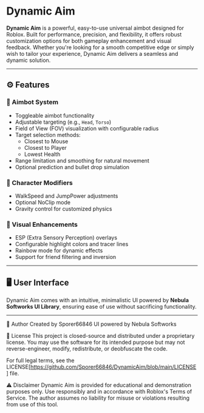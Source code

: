 # Dynamic Aim

**Dynamic Aim** is a powerful, easy-to-use universal aimbot designed for Roblox. Built for performance, precision, and flexibility, it offers robust customization options for both gameplay enhancement and visual feedback. Whether you're looking for a smooth competitive edge or simply wish to tailor your experience, Dynamic Aim delivers a seamless and dynamic solution.

---

## ⚙️ Features

### 🎯 Aimbot System
- Toggleable aimbot functionality
- Adjustable targeting (e.g., `Head`, `Torso`)
- Field of View (FOV) visualization with configurable radius
- Target selection methods:
  - Closest to Mouse
  - Closest to Player
  - Lowest Health
- Range limitation and smoothing for natural movement
- Optional prediction and bullet drop simulation

### 🧍 Character Modifiers
- WalkSpeed and JumpPower adjustments
- Optional NoClip mode
- Gravity control for customized physics

### 🧠 Visual Enhancements
- ESP (Extra Sensory Perception) overlays
- Configurable highlight colors and tracer lines
- Rainbow mode for dynamic effects
- Support for friend filtering and inversion

---

## 🖥️ User Interface

Dynamic Aim comes with an intuitive, minimalistic UI powered by **Nebula Softworks UI Library**, ensuring ease of use without sacrificing functionality.

---

👤 Author
Created by Sporer66846
UI powered by Nebula Softworks

📜 License
This project is closed-source and distributed under a proprietary license.
You may use the software for its intended purpose but may not reverse-engineer, modify, redistribute, or deobfuscate the code.

For full legal terms, see the LICENSE[https://github.com/Sporer66846/DynamicAim/blob/main/LICENSE] file.

⚠️ Disclaimer
Dynamic Aim is provided for educational and demonstration purposes only. Use responsibly and in accordance with Roblox's Terms of Service. The author assumes no liability for misuse or violations resulting from use of this tool.
